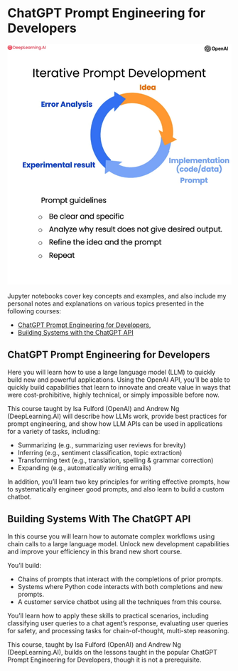 # ChatGPT Prompt Engineering for Developers
<center><img src="imgs/iterative_prompt_development.PNG"/></center>

Jupyter notebooks cover key concepts and examples, and also include my personal notes and explanations on various topics presented in the following courses:
* [ChatGPT Prompt Engineering for Developers](https://www.deeplearning.ai/short-courses/chatgpt-prompt-engineering-for-developers/), 
* [Building Systems with the ChatGPT API](https://www.deeplearning.ai/short-courses/building-systems-with-chatgpt/)

## ChatGPT Prompt Engineering for Developers
Here you will learn how to use a large language model (LLM) to quickly build new and powerful applications.  Using the OpenAI API, you’ll be able to quickly build capabilities that learn to innovate and create value in ways that were cost-prohibitive, highly technical, or simply impossible before now.

This course taught by Isa Fulford (OpenAI) and Andrew Ng (DeepLearning.AI) will describe how LLMs work, provide best practices for prompt engineering, and show how LLM APIs can be used in applications for a variety of tasks, including:

- Summarizing (e.g., summarizing user reviews for brevity)
- Inferring (e.g., sentiment classification, topic extraction)
- Transforming text (e.g., translation, spelling & grammar correction)
- Expanding (e.g., automatically writing emails)

In addition, you’ll learn two key principles for writing effective prompts, how to systematically engineer good prompts, and also learn to build a custom chatbot. 

## Building Systems With The ChatGPT API
In this course you will learn how to automate complex workflows using chain calls to a large language model. Unlock new development capabilities and improve your efficiency in this brand new short course.

You’ll build:

- Chains of prompts that interact with the completions of prior prompts.
- Systems where Python code interacts with both completions and new prompts.
- A customer service chatbot using all the techniques from this course.

You’ll learn how to apply these skills to practical scenarios, including classifying user queries to a chat agent’s response, evaluating user queries for safety, and processing tasks for chain-of-thought, multi-step reasoning. 

This course, taught by Isa Fulford (OpenAI) and Andrew Ng (DeepLearning.AI), builds on the lessons taught in the popular ChatGPT Prompt Engineering for Developers, though it is not a prerequisite.



